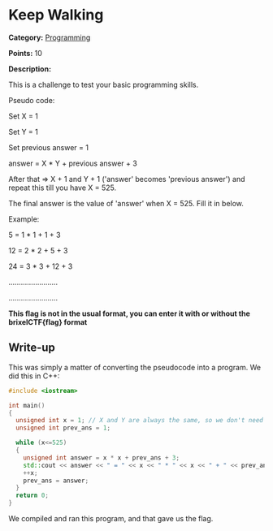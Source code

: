 # Keep Walking
**Category:** [Programming](../README.md)

**Points:** 10

**Description:**

This is a challenge to test your basic programming skills.


Pseudo code:

Set X = 1

Set Y = 1

Set previous answer = 1


answer = X * Y + previous answer + 3


After that => X + 1 and Y + 1 ('answer' becomes 'previous answer') and repeat this till you have X = 525.


The final answer is the value of 'answer' when X = 525. Fill it in below.


Example:

5 = 1 * 1 + 1 + 3

12 = 2 * 2 + 5 + 3

24 = 3 * 3 + 12 + 3

........................

........................

**This flag is not in the usual format, you can enter it with or without the brixelCTF{flag} format**

## Write-up
This was simply a matter of converting the pseudocode into a program. We did this in C++:
```cpp
#include <iostream>

int main()
{
  unsigned int x = 1; // X and Y are always the same, so we don't need both
  unsigned int prev_ans = 1;

  while (x<=525)
  {
    unsigned int answer = x * x + prev_ans + 3;
    std::cout << answer << " = " << x << " * " << x << " + " << prev_ans << " + 3\n";
    ++x;
    prev_ans = answer;
  }
  return 0;
}
```
We compiled and ran this program, and that gave us the flag.
